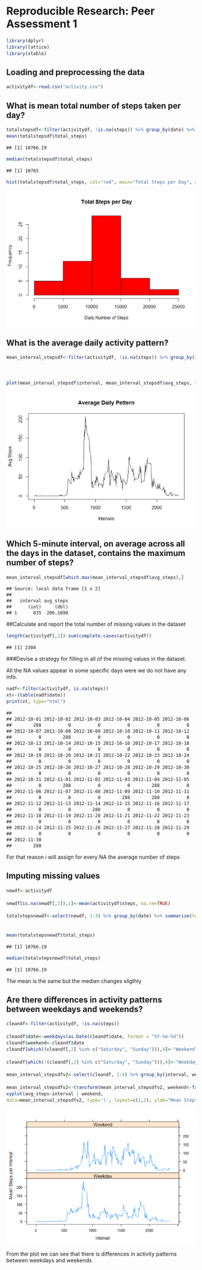 # Reproducible Research: Peer Assessment 1


```r
library(dplyr)
library(lattice)
library(xtable)
```

## Loading and preprocessing the data



```r
activitydf<-read.csv("activity.csv")
```

## What is mean total number of steps taken per day?


```r
totalstepsdf<-filter(activitydf, !is.na(steps)) %>% group_by(date) %>% summarize(total_steps=sum(steps))
mean(totalstepsdf$total_steps)
```

```
## [1] 10766.19
```

```r
median(totalstepsdf$total_steps)
```

```
## [1] 10765
```



```r
hist(totalstepsdf$total_steps, col="red", main="Total Steps per Day", xlab="Daily Number of Steps")
```

![](PA1_template_files/figure-html/unnamed-chunk-4-1.png) 


## What is the average daily activity pattern?


```r
mean_interval_stepsdf<-filter(activitydf, !is.na(steps)) %>% group_by(interval) %>% summarize(avg_steps=mean(steps))



plot(mean_interval_stepsdf$interval, mean_interval_stepsdf$avg_steps, type='l', xlab="Intervals", ylab="Avg Steps", main="Average Daily Pettern")
```

![](PA1_template_files/figure-html/unnamed-chunk-5-1.png) 

## Which 5-minute interval, on average across all the days in the dataset, contains the maximum number of steps?


```r
mean_interval_stepsdf[which.max(mean_interval_stepsdf$avg_steps),]
```

```
## Source: local data frame [1 x 2]
## 
##   interval avg_steps
##      (int)     (dbl)
## 1      835  206.1698
```

##Calculate and report the total number of missing values in the dataset 


```r
length(activitydf[,1])-sum(complete.cases(activitydf))
```

```
## [1] 2304
```

###Devise a strategy for filling in all of the missing values in the dataset.

All the NA values appear in some specific days were we do not have any info.


```r
nadf<-filter(activitydf, is.na(steps))
xt<-(table(nadf$date))
print(xt, type="html")
```

```
## 
## 2012-10-01 2012-10-02 2012-10-03 2012-10-04 2012-10-05 2012-10-06 
##        288          0          0          0          0          0 
## 2012-10-07 2012-10-08 2012-10-09 2012-10-10 2012-10-11 2012-10-12 
##          0        288          0          0          0          0 
## 2012-10-13 2012-10-14 2012-10-15 2012-10-16 2012-10-17 2012-10-18 
##          0          0          0          0          0          0 
## 2012-10-19 2012-10-20 2012-10-21 2012-10-22 2012-10-23 2012-10-24 
##          0          0          0          0          0          0 
## 2012-10-25 2012-10-26 2012-10-27 2012-10-28 2012-10-29 2012-10-30 
##          0          0          0          0          0          0 
## 2012-10-31 2012-11-01 2012-11-02 2012-11-03 2012-11-04 2012-11-05 
##          0        288          0          0        288          0 
## 2012-11-06 2012-11-07 2012-11-08 2012-11-09 2012-11-10 2012-11-11 
##          0          0          0        288        288          0 
## 2012-11-12 2012-11-13 2012-11-14 2012-11-15 2012-11-16 2012-11-17 
##          0          0        288          0          0          0 
## 2012-11-18 2012-11-19 2012-11-20 2012-11-21 2012-11-22 2012-11-23 
##          0          0          0          0          0          0 
## 2012-11-24 2012-11-25 2012-11-26 2012-11-27 2012-11-28 2012-11-29 
##          0          0          0          0          0          0 
## 2012-11-30 
##        288
```

For that reason i will assign for every NA the average number of steps

## Imputing missing values


```r
newdf<-activitydf

newdf[is.na(newdf[,1]),1]<-mean(activitydf$steps, na.rm=TRUE)

totalstepsnewdf<-select(newdf, 1:3) %>% group_by(date) %>% summarize(total_steps=sum(steps))


mean(totalstepsnewdf$total_steps)  
```

```
## [1] 10766.19
```

```r
median(totalstepsnewdf$total_steps)
```

```
## [1] 10766.19
```

The mean is the same but the median changes sligthly

## Are there differences in activity patterns between weekdays and weekends?


```r
cleandf<-filter(activitydf, !is.na(steps))

cleandf$date<-weekdays(as.Date(cleandf$date, format = "%Y-%m-%d"))
cleandf$weekend<-cleandf$date
cleandf[which((cleandf[,2] %in% c("Saturday", "Sunday"))),4]<-"Weekend"

cleandf[which(!(cleandf[,2] %in% c("Saturday", "Sunday"))),4]<-"Weekday"

mean_interval_stepsdfv2<-select(cleandf, 1:4) %>% group_by(interval, weekend) %>% summarize(avg_steps=mean(steps))

mean_interval_stepsdfv2<-transform(mean_interval_stepsdfv2, weekend<-factor(weekend))
xyplot(avg_steps~interval | weekend, 
data=mean_interval_stepsdfv2, type='l', layout=c(1,2), ylab="Mean Steps per Interval")
```

![](PA1_template_files/figure-html/unnamed-chunk-10-1.png) 

From the plot we can see that there is differences in activity patterns between weekdays and weekends









